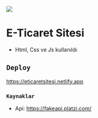 ![](e-ticaret.gif)

# E-Ticaret Sitesi
  - Html, Css ve Js kullanıldı
    
## `Deploy`
https://eticaretsitesi.netlify.app 

### `Kaynaklar`
- Api: https://fakeapi.platzi.com/


